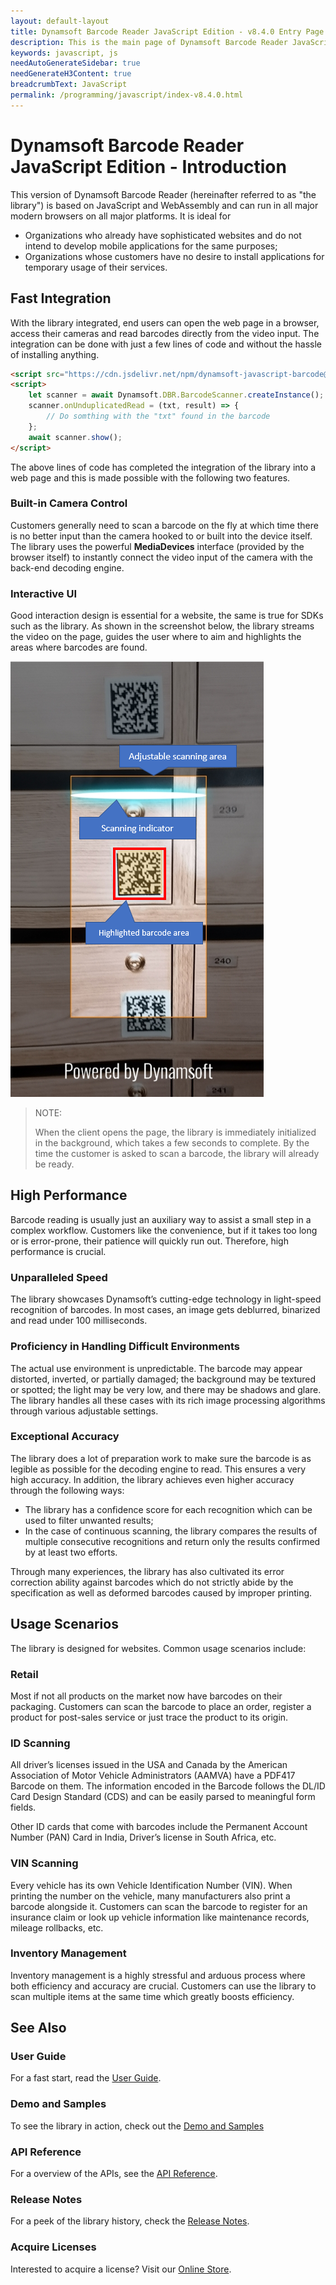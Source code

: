 ```yaml
---
layout: default-layout
title: Dynamsoft Barcode Reader JavaScript Edition - v8.4.0 Entry Page
description: This is the main page of Dynamsoft Barcode Reader JavaScript SDK.
keywords: javascript, js
needAutoGenerateSidebar: true
needGenerateH3Content: true
breadcrumbText: JavaScript
permalink: /programming/javascript/index-v8.4.0.html
---
```


# Dynamsoft Barcode Reader JavaScript Edition - Introduction

This version of Dynamsoft Barcode Reader (hereinafter referred to as "the library") is based on JavaScript and WebAssembly and can run in all major modern browsers on all major platforms. It is ideal for 

* Organizations who already have sophisticated websites and do not intend to develop mobile applications for the same purposes;
* Organizations whose customers have no desire to install applications for temporary usage of their services.

## Fast Integration

With the library integrated, end users can open the web page in a browser, access their cameras and read barcodes directly from the video input. The integration can be done with just a few lines of code and without the hassle of installing anything.

``` html
<script src="https://cdn.jsdelivr.net/npm/dynamsoft-javascript-barcode@8.4.0/dist/dbr.js"></script>
<script>
    let scanner = await Dynamsoft.DBR.BarcodeScanner.createInstance();
    scanner.onUnduplicatedRead = (txt, result) => {
        // Do somthing with the "txt" found in the barcode
    };
    await scanner.show();
</script>
```

The above lines of code has completed the integration of the library into a web page and this is made possible with the following two features.

### Built-in Camera Control

Customers generally need to scan a barcode on the fly at which time there is no better input than the camera hooked to or built into the device itself. The library uses the powerful **MediaDevices** interface (provided by the browser itself) to instantly connect the video input of the camera with the back-end decoding engine.

### Interactive UI

Good interaction design is essential for a website, the same is true for SDKs such as the library. As shown in the screenshot below, the library streams the video on the page, guides the user where to aim and highlights the areas where barcodes are found.

![Interactive UI](assets/interactive-ui.png)

> NOTE: 
> 
> When the client opens the page, the library is immediately initialized in the background, which takes a few seconds to complete. By the time the customer is asked to scan a barcode, the library will already be ready.

## High Performance

Barcode reading is usually just an auxiliary way to assist a small step in a complex workflow. Customers like the convenience, but if it takes too long or is error-prone, their patience will quickly run out. Therefore, high performance is crucial.

### Unparalleled Speed

The library showcases Dynamsoft’s cutting-edge technology in light-speed recognition of barcodes. In most cases, an image gets deblurred, binarized and read under 100 milliseconds. 

<!--TODO

add more info (APIs, etc.) on how we achieve better speed

-->

### Proficiency in Handling Difficult Environments

The actual use environment is unpredictable. The barcode may appear distorted, inverted, or partially damaged; the background may be textured or spotted; the light may be very low, and there may be shadows and glare. The library handles all these cases with its rich image processing algorithms through various adjustable settings.

<!--TODO

add more info (APIs, etc.) on how we handle these tough codes

-->

### Exceptional Accuracy

The library does a lot of preparation work to make sure the barcode is as legible as possible for the decoding engine to read. This ensures a very high accuracy. In addition, the library achieves even higher accuracy through the following ways:

* The library has a confidence score for each recognition which can be used to filter unwanted results;
* In the case of continuous scanning, the library compares the results of multiple consecutive recognitions and return only the results confirmed by at least two efforts.

Through many experiences, the library has also cultivated its error correction ability against barcodes which do not strictly abide by the specification as well as deformed barcodes caused by improper printing.

## Usage Scenarios

The library is designed for websites. Common usage scenarios include:

### Retail

Most if not all products on the market now have barcodes on their packaging. Customers can scan the barcode to place an order, register a product for post-sales service or just trace the product to its origin.

### ID Scanning

All driver’s licenses issued in the USA and Canada by the American Association of Motor Vehicle Administrators (AAMVA) have a PDF417 Barcode on them. The information encoded in the Barcode follows the DL/ID Card Design Standard (CDS) and can be easily parsed to meaningful form fields.

Other ID cards that come with barcodes include the Permanent Account Number (PAN) Card in India, Driver’s license in South Africa, etc.

### VIN Scanning

Every vehicle has its own Vehicle Identification Number (VIN). When printing the number on the vehicle, many manufacturers also print a barcode alongside it. Customers can scan the barcode to register for an insurance claim or look up vehicle information like maintenance records, mileage rollbacks, etc.

### Inventory Management

Inventory management is a highly stressful and arduous process where both efficiency and accuracy are crucial. Customers can use the library to scan multiple items at the same time which greatly boosts efficiency.

## See Also

### User Guide

For a fast start, read the [User Guide](user-guide/).

### Demo and Samples

To see the library in action, check out the [Demo and Samples](sample-index.md)

### API Reference

For a overview of the APIs, see the [API Reference](api-reference/).

### Release Notes

For a peek of the library history, check the [Release Notes](release-notes/).

### Acquire Licenses

Interested to acquire a license? Visit our <a href="https://www.dynamsoft.com/store/dynamsoft-barcode-reader/#JavaScript" target="_blank">Online Store</a>.

